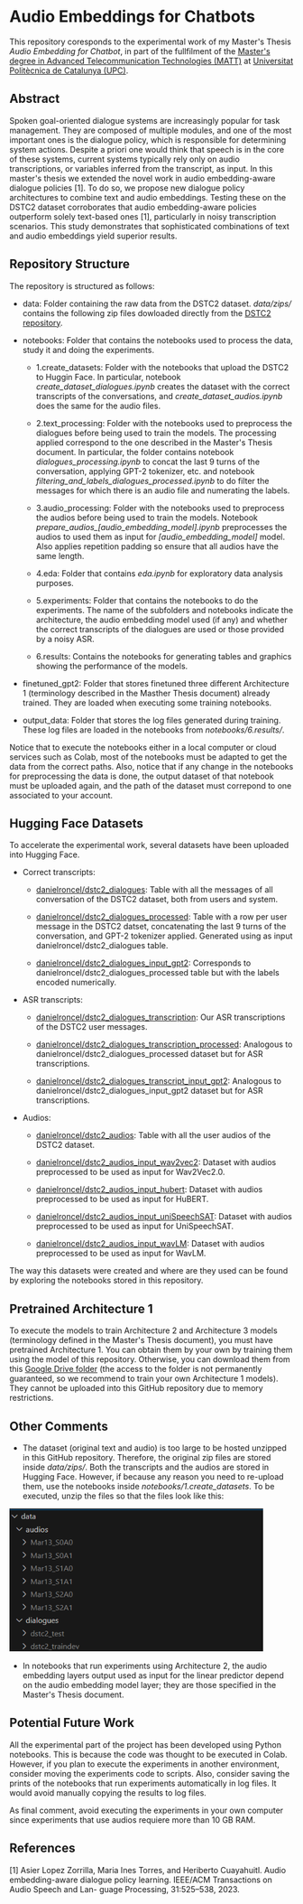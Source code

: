 # Audio Embeddings for Chatbots

This repository coresponds to the experimental work of my Master's Thesis *Audio Embedding for Chatbot*, in part of the fullfilment of the [Master's degree in Advanced Telecommunication Technologies (MATT)](https://telecos.upc.edu/ca/estudis/masters/masters-degree-in-advanced-telecommunication-technologies-matt) at [Universitat Politècnica de Catalunya (UPC)](https://www.upc.edu/).

## Abstract

Spoken goal-oriented dialogue systems are increasingly popular for task management. They are composed of multiple modules, and one of the most important ones is the dialogue policy, which is responsible for determining system actions. Despite a priori one would think that speech is in the core of these systems, current systems typically rely only on audio transcriptions, or variables inferred from the transcript, as input.  In this master's thesis we extended the novel work in audio embedding-aware dialogue policies [1]. To do so, we propose new dialogue policy architectures to combine text and audio embeddings. Testing these on the DSTC2 dataset corroborates that audio embedding-aware policies outperform solely text-based ones [1], particularly in noisy transcription scenarios. This study demonstrates that sophisticated combinations of text and audio embeddings yield superior results.

## Repository Structure

The repository is structured as follows:

- data: Folder containing the raw data from the DSTC2 dataset. *data/zips/* contains the following zip files dowloaded directly from the [DSTC2 repository](https://github.com/matthen/dstc?tab=readme-ov-file).

- notebooks: Folder that contains the notebooks used to process the data, study it and doing the experiments.

    - 1.create_datasets: Folder with the notebooks that upload the DSTC2 to Huggin Face. In particular, notebook *create_dataset_dialogues.ipynb* creates the dataset with the correct transcripts of the conversations, and *create_dataset_audios.ipynb* does the same for the audio files.

    - 2.text_processing: Folder with the notebooks used to preprocess the dialogues before being used to train the models. The processing applied correspond to the one described in the Master's Thesis document. In particular, the folder contains notebook *dialogues_processing.ipynb* to concat the last 9 turns of the conversation, applying GPT-2 tokenizer, etc. and notebook *filtering_and_labels_dialogues_processed.ipynb* to do filter the messages for which there is an audio file and numerating the labels.

    - 3.audio_processing: Folder with the notebooks used to preprocess the audios before being used to train the models. Notebook *prepare_audios_[audio_embedding_model].ipynb* preprocesses the audios to used them as input for *[audio_embedding_model]* model. Also applies repetition padding so ensure that all audios have the same length.

    - 4.eda: Folder that contains *eda.ipynb* for exploratory data analysis purposes.

    - 5.experiments: Folder that contains the notebooks to do the experiments. The name of the subfolders and notebooks indicate the architecture, the audio embedding model used (if any) and whether the correct transcripts of the dialogues are used or those provided by a noisy ASR.

    - 6.results: Contains the notebooks for generating tables and graphics showing the performance of the models.

- finetuned_gpt2: Folder that stores finetuned three different Architecture 1 (terminology described in the Masther Thesis document) already trained. They are loaded when executing some training notebooks.

- output_data: Folder that stores the log files generated during training. These log files are loaded in the notebooks from *notebooks/6.results/*.

Notice that to execute the notebooks either in a local computer or cloud services such as Colab, most of the notebooks must be adapted to get the data from the correct paths. Also, notice that if any change in the notebooks for preprocessing the data is done, the output dataset of that notebook must be uploaded again, and the path of the dataset must correpond to one associated to your account.

## Hugging Face Datasets

To accelerate the experimental work, several datasets have been uploaded into Hugging Face.

- Correct transcripts:

    - [danielroncel/dstc2_dialogues](https://huggingface.co/datasets/danielroncel/dstc2_dialogues): Table with all the messages of all conversation of the DSTC2 dataset, both from users and system.

    - [danielroncel/dstc2_dialogues_processed](https://huggingface.co/datasets/danielroncel/dstc2_dialogues_processed): Table with a row per user message in the DSTC2 datset, concatenating the last 9 turns of the conversation, and GPT-2 tokenizer applied. Generated using as input danielroncel/dstc2_dialogues table.

    - [danielroncel/dstc2_dialogues_input_gpt2](https://huggingface.co/datasets/danielroncel/dstc2_dialogues_input_gpt2): Corresponds to danielroncel/dstc2_dialogues_processed table but with the labels encoded numerically.

- ASR transcripts:

    - [danielroncel/dstc2_dialogues_transcription](https://huggingface.co/datasets/danielroncel/dstc2_dialogues_transcription): Our ASR transcriptions of the DSTC2 user messages.

    - [danielroncel/dstc2_dialogues_transcription_processed](https://huggingface.co/datasets/danielroncel/dstc2_dialogues_transcription_processed): Analogous to danielroncel/dstc2_dialogues_processed dataset but for ASR transcriptions.

    - [danielroncel/dstc2_dialogues_transcript_input_gpt2](https://huggingface.co/datasets/danielroncel/dstc2_dialogues_transcript_input_gpt2): Analogous to danielroncel/dstc2_dialogues_input_gpt2 dataset but for ASR transcriptions.

- Audios:

    - [danielroncel/dstc2_audios](https://huggingface.co/datasets/danielroncel/dstc2_audios): Table with all the user audios of the DSTC2 dataset.

    - [danielroncel/dstc2_audios_input_wav2vec2](https://huggingface.co/datasets/danielroncel/dstc2_audios_input_wav2vec2): Dataset with audios preprocessed to be used as input for Wav2Vec2.0.

    - [danielroncel/dstc2_audios_input_hubert](https://huggingface.co/datasets/danielroncel/dstc2_audios_input_hubert): Dataset with audios preprocessed to be used as input for HuBERT.

    - [danielroncel/dstc2_audios_input_uniSpeechSAT](https://huggingface.co/datasets/danielroncel/dstc2_audios_input_uniSpeechSAT): Dataset with audios preprocessed to be used as input for UniSpeechSAT.

    - [danielroncel/dstc2_audios_input_wavLM](https://huggingface.co/datasets/danielroncel/dstc2_audios_input_wavLM): Dataset with audios preprocessed to be used as input for WavLM.

The way this datasets were created and where are they used can be found by exploring the notebooks stored in this repository.

## Pretrained Architecture 1

To execute the models to train Architecture 2 and Architecture 3 models (terminology defined in the Master's Thesis document), you must have pretrained Architecture 1. You can obtain them by your own by training them using the model of this repository. Otherwise, you can download them from this [Google Drive folder](https://drive.google.com/drive/folders/1fWpRWctR7m_VtKmS5y9PbcFRYMVV-Ntn?usp=sharing) (the access to the folder is not permanently guaranteed, so we recommend to train your own Architecture 1 models). They cannot be uploaded into this GitHub repository due to memory restrictions.

## Other Comments

- The dataset (original text and audio) is too large to be hosted unzipped in this GitHub repository. Therefore, the original zip files are stored inside *data/zips/*. Both the transcripts and the audios are stored in Hugging Face. However, if because any reason you need to re-upload them, use the notebooks inside *notebooks/1.create_datasets*. To be executed, unzip the files so that the files look like this:

<img src="./imgs/unzipped_files.png" alt="Unzipped files" width="450"/>


- In notebooks that run experiments using Architecture 2, the audio embedding layers output used as input for the linear predictor depend on the audio embedding model layer; they are those specified in the Master's Thesis document.

## Potential Future Work

All the experimental part of the project has been developed using Python notebooks. This is because the code was thought to be executed in Colab. However, if you plan to execute the experiments in another environment, consider moving the experiments code to scripts. Also, consider saving the prints of the notebooks that run experiments automatically in log files. It would avoid manually copying the results to log files.

As final comment, avoid executing the experiments in your own computer since experiments that use audios requiere more than 10 GB RAM.

## References

[1] Asier Lopez Zorrilla, Maria Ines Torres, and Heriberto Cuayahuitl. Audio embedding-aware dialogue policy learning. IEEE/ACM Transactions on Audio Speech and Lan- guage Processing, 31:525–538, 2023.